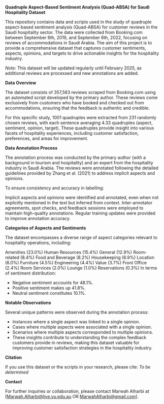 **Quadruple Aspect-Based Sentiment Analysis (Quad-ABSA) for Saudi Hospitality Dataset**

This repository contains data and scripts used in the study of quadruple aspect-based sentiment analysis (Quad-ABSA) for customer reviews in the Saudi hospitality sector. The data were collected from Booking.com between September 6th, 2019, and September 6th, 2022, focusing on reviews of accommodations in Saudi Arabia. The aim of this project is to provide a comprehensive dataset that captures customer sentiments, aspects, opinions, and targets to drive actionable insights for the hospitality industry.

_Note_: This dataset will be updated regularly until February 2025, as additional reviews are processed and new annotations are added.

**Data Overview**

The dataset consists of 357,583 reviews scraped from Booking.com using an automated script developed by the primary author. These reviews come exclusively from customers who have booked and checked out from accommodations, ensuring that the feedback is authentic and credible.

For this specific study, 1001 quadruples were extracted from 231 randomly chosen reviews, with each sentence averaging 4.33 quadruples (aspect, sentiment, opinion, target). These quadruples provide insight into various facets of hospitality experiences, including customer satisfaction, preferences, and areas for improvement.

**Data Annotation Process**

The annotation process was conducted by the primary author (with a background in tourism and hospitality) and an expert from the hospitality industry in Saudi Arabia. The reviews were annotated following the detailed guidelines provided by Zhang et al. (2021) to address implicit aspects and opinions.

To ensure consistency and accuracy in labelling:

Implicit aspects and opinions were identified and annotated, even when not explicitly mentioned in the text but inferred from context.
Inter-annotator agreements, spot checks, and feedback sessions were employed to maintain high-quality annotations.
Regular training updates were provided to improve annotation accuracy.

**Categories of Aspects and Sentiments**

The dataset encompasses a diverse range of aspect categories relevant to hospitality operations, including:

Amenities (23.0%)
Human Resources (15.4%)
General (12.9%)
Room-related (8.4%)
Food and Beverage (8.2%)
Housekeeping (6.9%)
Location (6.0%)
Furniture (4.5%)
Engineering (4.4%)
Value (3.7%)
Front Office (2.4%)
Room Services (2.0%)
Lounge (1.0%)
Reservations (0.3%)
In terms of sentiment distribution:

- Negative sentiment accounts for 48.1%.
- Positive sentiment makes up 41.8%.
- Neutral sentiment constitutes 10.1%.

**Notable Observations** 

Several unique patterns were observed during the annotation process:
- Instances where a single aspect was linked to a single opinion.
- Cases where multiple aspects were associated with a single opinion.
- Scenarios where multiple aspects corresponded to multiple opinions.
- These insights contribute to understanding the complex feedback customers provide in reviews, making this dataset valuable for improving customer satisfaction strategies in the hospitality industry.

**Citation**

If you use this dataset or the scripts in your research, please cite:
*To be determined*

**Contact**

For further inquiries or collaboration, please contact Marwah Alharbi at [Marwah.Alharbi@live.vu.edu.au OR MarwahAlharbi@gmail.com].


